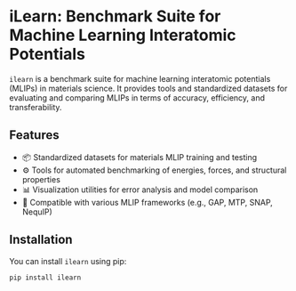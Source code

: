 # iLearn: Benchmark Suite for Machine Learning Interatomic Potentials

`ilearn` is a benchmark suite for machine learning interatomic potentials (MLIPs) in materials science. It provides tools and standardized datasets for evaluating and comparing MLIPs in terms of accuracy, efficiency, and transferability.

## Features

- 📦 Standardized datasets for materials MLIP training and testing  
- ⚙️ Tools for automated benchmarking of energies, forces, and structural properties  
- 📊 Visualization utilities for error analysis and model comparison  
- 🧪 Compatible with various MLIP frameworks (e.g., GAP, MTP, SNAP, NequIP)

## Installation

You can install `ilearn` using pip:

```bash
pip install ilearn

